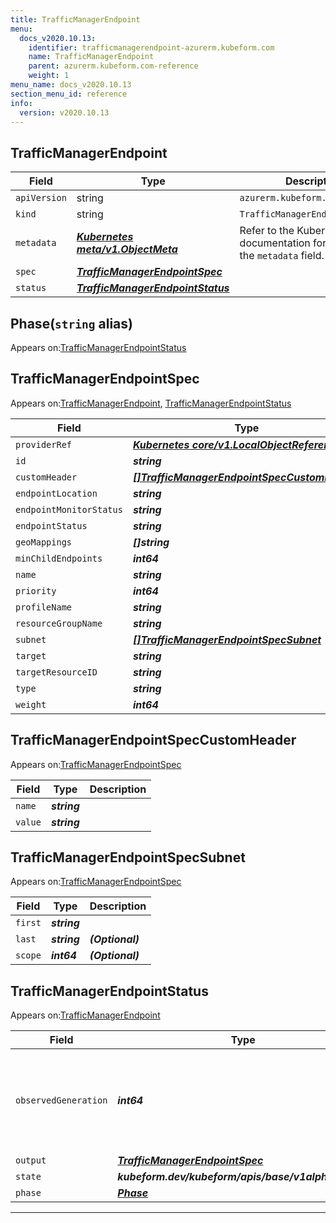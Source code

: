 ```yaml
---
title: TrafficManagerEndpoint
menu:
  docs_v2020.10.13:
    identifier: trafficmanagerendpoint-azurerm.kubeform.com
    name: TrafficManagerEndpoint
    parent: azurerm.kubeform.com-reference
    weight: 1
menu_name: docs_v2020.10.13
section_menu_id: reference
info:
  version: v2020.10.13
---
```


## TrafficManagerEndpoint
| Field | Type | Description |
| ------ | ----- | ----------- |
| `apiVersion` | string | `azurerm.kubeform.com/v1alpha1` |
|    `kind` | string | `TrafficManagerEndpoint` |
| `metadata` | ***[Kubernetes meta/v1.ObjectMeta](https://kubernetes.io/docs/reference/generated/kubernetes-api/v1.13/#objectmeta-v1-meta)***|Refer to the Kubernetes API documentation for the fields of the `metadata` field.|
| `spec` | ***[TrafficManagerEndpointSpec](#trafficmanagerendpointspec)***||
| `status` | ***[TrafficManagerEndpointStatus](#trafficmanagerendpointstatus)***||
## Phase(`string` alias)

Appears on:[TrafficManagerEndpointStatus](#trafficmanagerendpointstatus)

## TrafficManagerEndpointSpec

Appears on:[TrafficManagerEndpoint](#trafficmanagerendpoint), [TrafficManagerEndpointStatus](#trafficmanagerendpointstatus)

| Field | Type | Description |
| ------ | ----- | ----------- |
| `providerRef` | ***[Kubernetes core/v1.LocalObjectReference](https://kubernetes.io/docs/reference/generated/kubernetes-api/v1.13/#localobjectreference-v1-core)***||
| `id` | ***string***||
| `customHeader` | ***[[]TrafficManagerEndpointSpecCustomHeader](#trafficmanagerendpointspeccustomheader)***| ***(Optional)*** |
| `endpointLocation` | ***string***| ***(Optional)*** |
| `endpointMonitorStatus` | ***string***| ***(Optional)*** |
| `endpointStatus` | ***string***| ***(Optional)*** |
| `geoMappings` | ***[]string***| ***(Optional)*** |
| `minChildEndpoints` | ***int64***| ***(Optional)*** |
| `name` | ***string***||
| `priority` | ***int64***| ***(Optional)*** |
| `profileName` | ***string***||
| `resourceGroupName` | ***string***||
| `subnet` | ***[[]TrafficManagerEndpointSpecSubnet](#trafficmanagerendpointspecsubnet)***| ***(Optional)*** |
| `target` | ***string***| ***(Optional)*** |
| `targetResourceID` | ***string***| ***(Optional)*** |
| `type` | ***string***||
| `weight` | ***int64***| ***(Optional)*** |
## TrafficManagerEndpointSpecCustomHeader

Appears on:[TrafficManagerEndpointSpec](#trafficmanagerendpointspec)

| Field | Type | Description |
| ------ | ----- | ----------- |
| `name` | ***string***||
| `value` | ***string***||
## TrafficManagerEndpointSpecSubnet

Appears on:[TrafficManagerEndpointSpec](#trafficmanagerendpointspec)

| Field | Type | Description |
| ------ | ----- | ----------- |
| `first` | ***string***||
| `last` | ***string***| ***(Optional)*** |
| `scope` | ***int64***| ***(Optional)*** |
## TrafficManagerEndpointStatus

Appears on:[TrafficManagerEndpoint](#trafficmanagerendpoint)

| Field | Type | Description |
| ------ | ----- | ----------- |
| `observedGeneration` | ***int64***| ***(Optional)*** Resource generation, which is updated on mutation by the API Server.|
| `output` | ***[TrafficManagerEndpointSpec](#trafficmanagerendpointspec)***| ***(Optional)*** |
| `state` | ***kubeform.dev/kubeform/apis/base/v1alpha1.State***| ***(Optional)*** |
| `phase` | ***[Phase](#phase)***| ***(Optional)*** |
---
